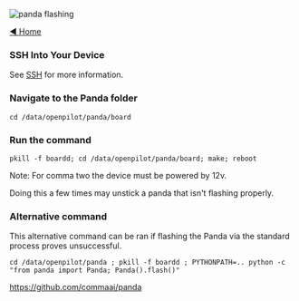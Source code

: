 ![panda flashing](https://user-images.githubusercontent.com/37757984/82701897-d5a05900-9c25-11ea-84aa-8439bde81975.png)

[◄ Home](https://github.com/commaai/openpilot/wiki)

### SSH Into Your Device

See [SSH](../wiki/SSH) for more information.

### Navigate to the Panda folder

`cd /data/openpilot/panda/board`

### Run the command

`pkill -f boardd; cd /data/openpilot/panda/board; make; reboot`

Note: For comma two the device must be powered by 12v. 

Doing this a few times may unstick a panda that isn't flashing properly.

### Alternative command

This alternative command can be ran if flashing the Panda via the standard process proves unsuccessful.

`cd /data/openpilot/panda ; pkill -f boardd ; PYTHONPATH=.. python -c "from panda import Panda; Panda().flash()"`

https://github.com/commaai/panda